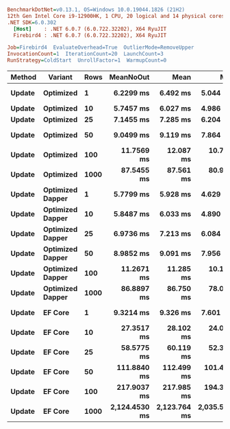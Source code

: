 ``` ini

BenchmarkDotNet=v0.13.1, OS=Windows 10.0.19044.1826 (21H2)
12th Gen Intel Core i9-12900HK, 1 CPU, 20 logical and 14 physical cores
.NET SDK=6.0.302
  [Host]    : .NET 6.0.7 (6.0.722.32202), X64 RyuJIT
  Firebird4 : .NET 6.0.7 (6.0.722.32202), X64 RyuJIT

Job=Firebird4  EvaluateOverhead=True  OutlierMode=RemoveUpper  
InvocationCount=1  IterationCount=20  LaunchCount=3  
RunStrategy=ColdStart  UnrollFactor=1  WarmupCount=0  

```
|      Method |         Variant | Rows |     MeanNoOut |         Mean |          Min |           Q1 |       Median |           Q3 |          Max |
|------------ |---------------- |----- |--------------:|-------------:|-------------:|-------------:|-------------:|-------------:|-------------:|
| **Update** |       **Optimized** |    **1** |     **6.2299 ms** |     **6.492 ms** |     **5.044 ms** |     **5.491 ms** |     **6.313 ms** |     **6.859 ms** |    **10.040 ms** |
| **Update** |       **Optimized** |   **10** |     **5.7457 ms** |     **6.027 ms** |     **4.986 ms** |     **5.353 ms** |     **5.693 ms** |     **6.414 ms** |     **8.331 ms** |
| **Update** |       **Optimized** |   **25** |     **7.1455 ms** |     **7.285 ms** |     **6.204 ms** |     **6.857 ms** |     **7.098 ms** |     **7.491 ms** |     **9.113 ms** |
| **Update** |       **Optimized** |   **50** |     **9.0499 ms** |     **9.119 ms** |     **7.864 ms** |     **8.719 ms** |     **8.999 ms** |     **9.501 ms** |    **10.580 ms** |
| **Update** |       **Optimized** |  **100** |    **11.7569 ms** |    **12.087 ms** |    **10.708 ms** |    **11.277 ms** |    **11.733 ms** |    **12.550 ms** |    **15.078 ms** |
| **Update** |       **Optimized** | **1000** |    **87.5455 ms** |    **87.561 ms** |    **80.964 ms** |    **86.123 ms** |    **87.648 ms** |    **89.114 ms** |    **94.782 ms** |
| **Update** | **Optimized Dapper** |    **1** |     **5.7799 ms** |     **5.928 ms** |     **4.629 ms** |     **5.194 ms** |     **5.713 ms** |     **6.452 ms** |     **8.803 ms** |
| **Update** | **Optimized Dapper** |   **10** |     **5.8487 ms** |     **6.033 ms** |     **4.890 ms** |     **5.519 ms** |     **5.811 ms** |     **6.338 ms** |     **8.489 ms** |
| **Update** | **Optimized Dapper** |   **25** |     **6.9736 ms** |     **7.213 ms** |     **6.084 ms** |     **6.612 ms** |     **6.957 ms** |     **7.615 ms** |    **11.018 ms** |
| **Update** | **Optimized Dapper** |   **50** |     **8.9852 ms** |     **9.091 ms** |     **7.956 ms** |     **8.590 ms** |     **9.006 ms** |     **9.495 ms** |    **10.759 ms** |
| **Update** | **Optimized Dapper** |  **100** |    **11.2671 ms** |    **11.285 ms** |    **10.153 ms** |    **10.970 ms** |    **11.253 ms** |    **11.561 ms** |    **12.555 ms** |
| **Update** | **Optimized Dapper** | **1000** |    **86.8897 ms** |    **86.750 ms** |    **78.007 ms** |    **85.528 ms** |    **86.994 ms** |    **88.289 ms** |    **94.284 ms** |
| **Update** |          **EF Core** |    **1** |     **9.3214 ms** |     **9.326 ms** |     **7.601 ms** |     **8.790 ms** |     **9.348 ms** |     **9.849 ms** |    **11.057 ms** |
| **Update** |          **EF Core** |   **10** |    **27.3517 ms** |    **28.102 ms** |    **24.017 ms** |    **26.153 ms** |    **27.138 ms** |    **29.398 ms** |    **38.045 ms** |
| **Update** |          **EF Core** |   **25** |    **58.5775 ms** |    **60.119 ms** |    **52.339 ms** |    **55.575 ms** |    **58.402 ms** |    **62.691 ms** |    **83.201 ms** |
| **Update** |          **EF Core** |   **50** |   **111.8840 ms** |   **112.499 ms** |   **101.436 ms** |   **109.151 ms** |   **111.306 ms** |   **115.967 ms** |   **124.462 ms** |
| **Update** |          **EF Core** |  **100** |   **217.9037 ms** |   **217.985 ms** |   **194.324 ms** |   **210.719 ms** |   **217.312 ms** |   **225.606 ms** |   **240.560 ms** |
| **Update** |          **EF Core** | **1000** | **2,124.4530 ms** | **2,123.764 ms** | **2,035.534 ms** | **2,097.842 ms** | **2,124.840 ms** | **2,144.575 ms** | **2,228.920 ms** |
